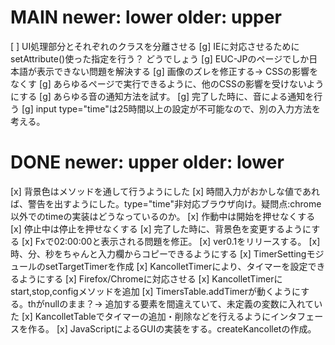# MAIN newer: lower older: upper
[ ] UI処理部分とそれぞれのクラスを分離させる
[g] IEに対応させるためにsetAttribute()使った指定を行う？ どうでしょう
[g] EUC-JPのページでしか日本語が表示できない問題を解決する
[g] 画像のズレを修正する→ CSSの影響をなくす
[g] あらゆるページで実行できるように、他のCSSの影響を受けないようにする
[g] あらゆる音の通知方法を試す。
[g] 完了した時に、音による通知を行う
[g] input type="time"は25時間以上の設定が不可能なので、別の入力方法を考える。

# DONE newer: upper older: lower
[x] 背景色はメソッドを通して行うようにした
[x] 時間入力がおかしな値であれば、警告を出すようにした。type="time"非対応ブラウザ向け。疑問点:chrome以外でのtimeの実装はどうなっているのか。
[x] 作動中は開始を押せなくする
[x] 停止中は停止を押せなくする
[x] 完了した時に、背景色を変更するようにする
[x] Fxで02:00:00と表示される問題を修正。
[x] ver0.1をリリースする。
[x] 時、分、秒をちゃんと入力欄からコピーできるようにする
[x] TimerSettingモジュールのsetTargetTimerを作成
[x] KancolletTimerにより、タイマーを設定できるようにする
[x] Firefox/Chromeに対応させる
[x] KancolletTimerにstart,stop,configメソッドを追加
[x] TimersTable.addTimerが動くようにする。thがnullのまま？→ 追加する要素を間違えていて、未定義の変数に入れていた
[x] KancolletTableでタイマーの追加・削除などを行えるようにインタフェースを作る。
[x] JavaScriptによるGUIの実装をする。createKancolletの作成。
